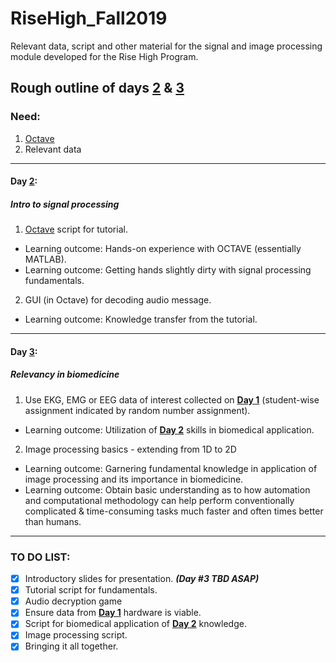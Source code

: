 # RiseHigh_Fall2019
Relevant data, script and other material for the signal and image processing module developed for the Rise High Program.

## Rough outline of days [2](https://github.com/jasontsmith2718/RiseHigh_Fall2019/tree/master/Day%202) & [3](https://github.com/jasontsmith2718/RiseHigh_Fall2019/tree/master/Day%203)

### Need:
1. [Octave](https://www.gnu.org/software/octave/download.html)
2. Relevant data
---------------------------------------------------------------

#### Day [2](https://github.com/jasontsmith2718/RiseHigh_Fall2019/tree/master/Day%202):
##### Intro to signal processing
1. [Octave](https://www.gnu.org/software/octave/download.html) script for tutorial.
  * Learning outcome: Hands-on experience with OCTAVE (essentially MATLAB).
  * Learning outcome: Getting hands slightly dirty with signal processing fundamentals.
2. GUI (in Octave) for decoding audio message.
  * Learning outcome: Knowledge transfer from the tutorial.


---------------------------------------------------------------
#### Day [3](https://github.com/jasontsmith2718/RiseHigh_Fall2019/tree/master/Day%203):
##### Relevancy in biomedicine
1. Use EKG, EMG or EEG data of interest collected on [**Day 1**](https://github.com/jasontsmith2718/RiseHigh_Fall2019/tree/master/Day%201) (student-wise assignment indicated by random number assignment).
  * Learning outcome: Utilization of [**Day 2**](https://github.com/jasontsmith2718/RiseHigh_Fall2019/tree/master/Day%202) skills in biomedical application.
2. Image processing basics - extending from 1D to 2D
  * Learning outcome: Garnering fundamental knowledge in application of image processing and its importance in biomedicine.
  * Learning outcome: Obtain basic understanding as to how automation and computational methodology can help perform conventionally complicated & time-consuming tasks much faster and often times better than humans.
  
---------------------------------------------------------------
### TO DO LIST:
- [x] Introductory slides for presentation. *__(Day #3 TBD ASAP)__*
- [x] Tutorial script for fundamentals.
- [x] Audio decryption game
- [x] Ensure data from [**Day 1**](https://github.com/jasontsmith2718/RiseHigh_Fall2019/tree/master/Day%201) hardware is viable.
- [x] Script for biomedical application of [**Day 2**](https://github.com/jasontsmith2718/RiseHigh_Fall2019/tree/master/Day%202) knowledge.
- [x] Image processing script.
- [x] Bringing it all together.
